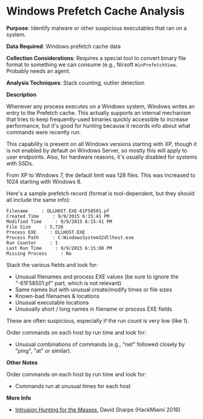 # Windows Prefetch Cache Analysis

**Purpose**: Identify malware or other suspicious executables that ran on a system.

**Data Required**: Windows prefetch cache data

**Collection Considerations**: Requires a special tool to convert binary file format to something we can consume (e.g., Nirsoft `WinPrefetchView`. Probably needs an agent.

**Analysis Techniques**: Stack counting, outlier detection

**Description**

Whenever any process executes on a Windows system, Windows writes an entry to the Prefetch cache.  This actually supports an internal mechanism that tries to keep frequently-used binaries quickly accessible to increase performance, but it's good for hunting because it records info about what commands were recently run. 

This capability is present on all Windows versions starting with XP, though it is not enabled by default on Windows Server, so mostly this will apply to user endpoints.  Also, for hardware reasons, it's usually disabled for systems with SSDs.  

From XP to Windows 7, the default limit was 128 files.  This was increased to 1024 starting with Windows 8.

Here's a sample prefetch record (format is tool-dependent, but they should all include the same info):


	Filename     : DLLHOST.EXE-61F58501.pf 
	Created Time     : 9/9/2015 6:15:41 PM 
	Modified Time     : 9/9/2015 6:15:41 PM
	File Size     : 5,726
	Process EXE     : DLLHOST.EXE
	Process Path     : C:WindowsSystem32dllhost.exe
	Run Counter     : 1
	Last Run Time     : 9/9/2015 6:15:08 PM
	Missing Process     : No 


Stack the various fields and look for:

* Unusual filenames and process EXE values (be sure to ignore the "-61F58501.pf" part, which is not relevant)
* Same names but with unusual create/modify times or file sizes
* Known-bad filenames & locations
* Unusual executable locations
* Unusually short / long names in filename or process EXE fields

These are often suspicious, especially if the run count is very low (like 1).

Order commands on each host by run time and look for:

* Unusual combinations of commands (e.g., "net" followed closely by "ping", "at" or similar).

**Other Notes**

Order commands on each host by run time and look for:

* Commands run at unusual times for each host

**More Info**

* [Intrusion Hunting for the Masses](https://www.youtube.com/watch?v=YLgycMCPo4c), David Sharpe (HackMiami 2016)


